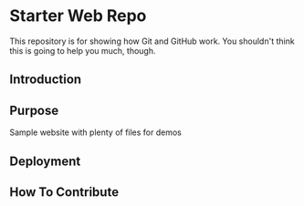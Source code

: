 # Starter Web Repo

This repository is for showing how Git and GitHub work.
You shouldn't think this is going to help you much, though.

## Introduction

## Purpose

Sample website with plenty of files for demos

## Deployment

## How To Contribute


